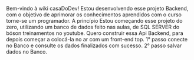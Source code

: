 Bem-vindo à wiki casaDoDev! Estou desenvolvendo esse projeto Backend, com o objetivo de aprimorar os conhecimentos aprendidos com o curso torne-se um programador. A princípio Estou começando esse projeto do zero, utilizando um banco de dados feito nas aulas, de SQL SERVER do bóson treinamentos no youtube. Quero construir essa Api Backend, para depois começar a colocá-la no ar com um front-end top. 1° passo conecte no Banco e consulte os dados finalizados com sucesso. 2° passo salvar dados no Banco.
